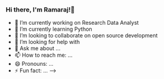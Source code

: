 ### Hi there, I'm Ramaraj!👋 


- 🔭 I’m currently working on Research Data Analyst
- 🌱 I’m currently learning Python 
- 👯 I’m looking to collaborate on open source development 
- 🤔 I’m looking for help with 
- 💬 Ask me about ...
- 📫 How to reach me: ...
- 😄 Pronouns: ...
- ⚡ Fun fact: ...
-->
